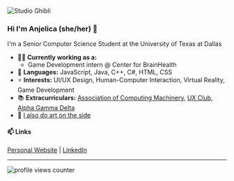 ![Studio Ghibli](https://blog.lootcrate.com/wp-content/uploads/2020/01/GL5qzLh.gif)

### Hi I'm Anjelica (she/her) 👋
I'm a Senior Computer Science Student at the University of Texas at Dallas
- 👩‍💻 **Currently working as a:**
  - Game Development intern @ Center for BrainHealth
- 🌻 **Languages:** JavaScript, Java, C++, C#, HTML, CSS
- ⭐ **Interests:** UI/UX Design, Human-Computer Interaction, Virtual Reality, Game Development
- 📚 **Extracurriculars:** [Association of Computing Machinery](https://acmutd.co/), [UX Club](https://uxutd.com/), [Alpha Gamma Delta](http://utdallas.alphagammadelta.org/)
- 🎨 [I also do art on the side](https://evanjelica.github.io/pages/art.html)

#### 📫 Links
[Personal Website](https://evanjelica.github.io) | [LinkedIn](https://www.linkedin.com/in/anjelica-avorque/)

---

![profile views counter](https://komarev.com/ghpvc/?username=evanjelica&label=visitors)
